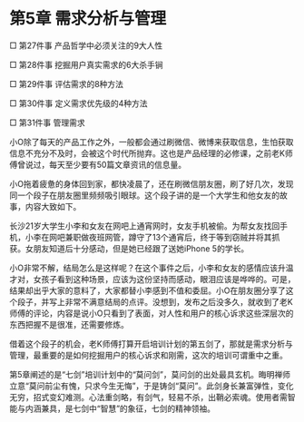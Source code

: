 # 第5章 需求分析与管理

□ 第27件事 产品哲学中必须关注的9大人性

□ 第28件事 挖掘用户真实需求的6大杀手锏

□ 第29件事 评估需求的8种方法

□ 第30件事 定义需求优先级的4种方法

□ 第31件事 管理需求

小O除了每天的产品工作之外，一般都会通过刷微信、微博来获取信息，生怕获取信息不充分不及时，会被这个时代所抛弃。这也是产品经理的必修课，之前老K师傅曾说过，每天至少要有50篇文章资讯的信息量。

小O拖着疲惫的身体回到家，都快凌晨了，还在刷微信朋友圈，刷了好几次，发现同一个段子在朋友圈里频频吸引眼球。这个段子讲的是一个大学生和他女友的故事，内容大致如下。

长沙21岁大学生小李和女友在网吧上通宵网时，女友手机被偷。为帮女友找回手机，小李在网吧兼职做夜班网管，蹲守了13个通宵后，终于等到窃贼并将其抓获。女朋友知道后十分感动，但是她已经跟了送她iPhone 5的学长。

小O非常不解，结局怎么是这样呢？在这个事件之后，小李和女友的感情应该升温才对，女孩子看到这种场景，应该为这份坚持而感动，眼泪应该是哗哗的。可是，结果却出乎大家的意料了，大家都替小李感到不值和委屈。小O在朋友圈分享了这个段子，并写上非常不满意结局的点评。没想到，发布之后没多久，就收到了老K师傅的评论，内容是说小O只看到了表面，对人性和用户的核心诉求这些深层次的东西把握不是很准，还需要修炼。

借着这个段子的机会，老K师傅打算开启培训计划的第五剑了，那就是需求分析与管理，最重要的是如何挖掘用户的核心诉求和刚需，这次的培训可谓重中之重。

第5章阐述的是“七剑”培训计划中的“莫问剑”，莫问剑的出处最具玄机。晦明禅师立意“莫问前尘有愧，只求今生无悔”，于是铸剑“莫问”。此剑身长兼富弹性，变化无穷，招式变幻难测。心法重剑略，有剑气，轻易不杀，出鞘必索魂。使用者需智能与内涵兼具，是七剑中“智慧”的象征，七剑的精神领袖。
